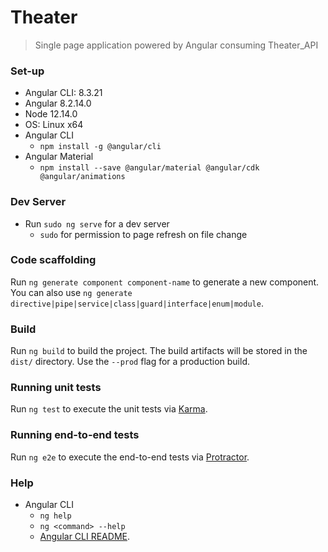 # Theater

>Single page application powered by Angular consuming Theater_API

### Set-up
* Angular CLI: 8.3.21
* Angular 8.2.14.0
* Node 12.14.0
* OS: Linux x64
* Angular CLI
    * `npm install -g @angular/cli`
* Angular Material
    * `npm install --save @angular/material @angular/cdk @angular/animations`

### Dev Server

* Run `sudo ng serve` for a dev server
    * `sudo` for permission to page refresh on file change 
    

### Code scaffolding

Run `ng generate component component-name` to generate a new component. You can also use `ng generate directive|pipe|service|class|guard|interface|enum|module`.

### Build

Run `ng build` to build the project. The build artifacts will be stored in the `dist/` directory. Use the `--prod` flag for a production build.

### Running unit tests

Run `ng test` to execute the unit tests via [Karma](https://karma-runner.github.io).

### Running end-to-end tests

Run `ng e2e` to execute the end-to-end tests via [Protractor](http://www.protractortest.org/).

### Help

* Angular CLI
    * `ng help`
    * `ng <command> --help`
    * [Angular CLI README](https://github.com/angular/angular-cli/blob/master/README.md).
